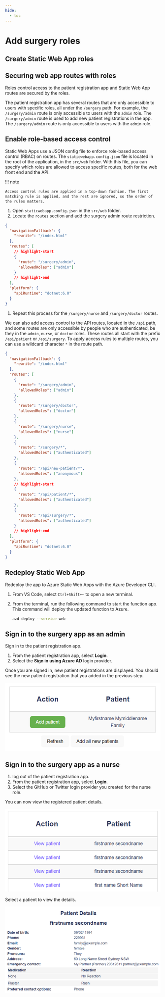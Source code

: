 ```yaml
---
hide:
  - toc
---
```


# Add surgery roles

## Create Static Web App roles

## Securing web app routes with roles

Roles control access to the patient registration app and Static Web App routes are secured by the roles.

The patient registration app has several routes that are only accessible to users with specific roles, all under the `/surgery` path. For example, the `/surgery/admin` route is only accessible to users with the `admin` role. The `/surgery/admin` route is used to add new patient registrations in the app. The `/surgery/admin` route is only accessible to users with the `admin` role.

## Enable role-based access control

Static Web Apps use a JSON config file to enforce role-based access control (RBAC) on routes. The `staticwebapp.config.json` file is located in the root of the application, in the `src/web` folder. With this file, you can specify which roles are allowed to access specific routes, both for the web front end and the API.

!!! note

    Access control rules are applied in a top-down fashion. The first matching rule is applied, and the rest are ignored, so the order of the rules matters.

1. Open `staticwebapp.config.json` in the `src/web` folder.
1. Locate the `routes` section and add the surgery admin route restriction.

  ```json
  {
    "navigationFallback": {
      "rewrite": "/index.html"
    },
    "routes": [
      // highlight-start
      {
        "route": "/surgery/admin",
        "allowedRoles": ["admin"]
      }
      // highlight-end
    ],
    "platform": {
      "apiRuntime": "dotnet:6.0"
    }
  }
  ```

1. Repeat this process for the `/surgery/nurse` and `/surgery/doctor` routes.

We can also add access control to the API routes, located in the `/api` path, and some routes are only accessible by people who are authenticated, be they in the `admin`, `nurse`, or `doctor` roles. These routes all start with the prefix `/api/patient` or `/api/surgery`. To apply access rules to multiple routes, you can use a wildcard character `*` in the route path.

```json
{
  "navigationFallback": {
    "rewrite": "/index.html"
  },
  "routes": [
    {
      "route": "/surgery/admin",
      "allowedRoles": ["admin"]
    },
    {
      "route": "/surgery/doctor",
      "allowedRoles": ["doctor"]
    },
    {
      "route": "/surgery/nurse",
      "allowedRoles": ["nurse"]
    },
    {
      "route": "/surgery/*",
      "allowedRoles": ["authenticated"]
    },
    {
      "route": "/api/new-patient/*",
      "allowedRoles": ["anonymous"]
    },
    // highlight-start
    {
      "route": "/api/patient/*",
      "allowedRoles": ["authenticated"]
    },
    {
      "route": "/api/surgery/*",
      "allowedRoles": ["authenticated"]
    }
    // highlight-end
  ],
  "platform": {
    "apiRuntime": "dotnet:6.0"
  }
}
```

## Redeploy Static Web App

Redeploy the app to Azure Static Web Apps with the Azure Developer CLI.

1. From VS Code, select `Ctrl+Shift+~` to open a new terminal.
1. From the terminal, run the following command to start the function app. This command will deploy the updated function to Azure.

   ```bash
   azd deploy --service web
   ```

## Sign in to the surgery app as an admin

Sign in to the patient registration app.

1. From the patient registration app, select **Login**.
1. Select the **Sign in using Azure AD** login provider.

Once you are signed in, new patient registrations are displayed. You should see the new patient registration that you added in the previous step.

![The image shows how to add a patient](img/add_patient.png)

## Sign in to the surgery app as a nurse

1. log out of the patient registration app.
1. From the patient registration app, select **Login**.
1. Select the GitHub or Twitter login provider you created for the nurse role.

You can now view the registered patient details.

![The image shows registered patients](img/view_patients.png)

Select a patient to view the details.

![The image shows the patient record details](img/view_patient_details.png)
